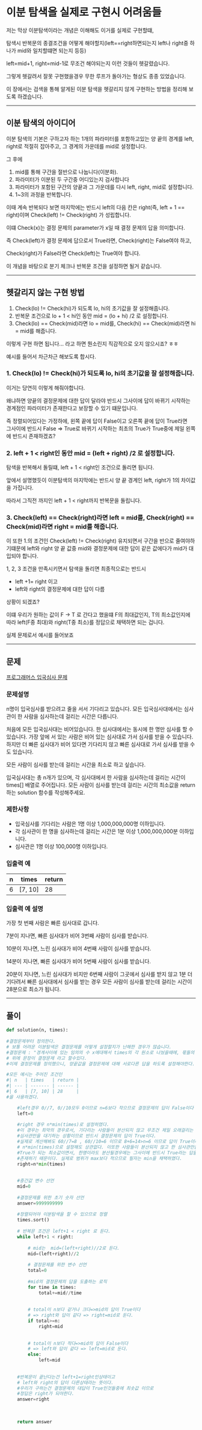 # 이분 탐색을 실제로 구현시 어려움들

저는 막상 이분탐색이라는 개념은 이해해도 이거를 실제로 구현할떄, 

탐색시 반복문의 종결조건을 어떻게 해야할지(left==right하면되는지 left나 right중 하나가 mid와 일치할떄면 되는지 등등)

left=mid+1, right=mid-1로 무조건 해야되는지 이런 것들이 헷갈렸습니다.

그렇게 헷갈려서 잘못 구현했을경우 무한 루프가 돌아가는 형상도 종종 있었습니다.

이 장에서는 검색을 통해 알게된 이분 탐색을 헷갈리지 않게 구현하는 방법을 정리해 보도록 하겠습니다.

---
## 이분 탐색의 아이디어

이분 탐색의 기본은 구하고자 하는 1개의 파라미터를 포함하고있는 양 끝의 경계를 left, right로 적절히 잡아주고,
그 경계의 가운데를 mid로 설정합니다. 

그 후에 
1. mid를 통해 구간을 절반으로 나눕니다(이분화).
2. 파라미터가 이분된 두 구간중 어디있는지 검사합니다
3. 파라미터가 포함된 구간의 양끝과 그 가운데를 다시 left, right, mid로 설정합니다.
4. 1~3의 과정을 반복합니다.

이때 계속 반복되다 보면 마지막에는 반드시 left의 다음 칸은 right(즉, left + 1 == right)이며 Check(left) != Check(right) 가 성립합니다.

이떄 Check(x)는 결정 문제의 parameter가 x일 때 결정 문제의 답을 의미합니다.

즉 Check(left)가 결정 문제에 답으로서 True라면, Check(right)는 False여야 하고,

Check(right)가 False라면 Check(left)는 True여야 합니다.

이 개념을 바탕으로 분기 체크나 반복문 조건을 설정하면 될거 같습니다.

---

## 헷갈리지 않는 구현 방법

1. Check(lo) != Check(hi)가 되도록 lo, hi의 초기값을 잘 설정해줍니다.
2. 반복문 조건으로 lo + 1 < hi인 동안 mid = (lo + hi) /2 로 설정합니다.
3. Check(lo) == Check(mid)라면 lo = mid를, Check(hi) == Check(mid)라면 hi = mid를 해줍니다.

이렇게 구현 하면 됩니다... 라고 하면 뭔소린지 직감적으로 오지 않으시죠? ㅎㅎ

예시를 들어서 차근차근 해보도록 합시다.

### 1.  Check(lo) != Check(hi)가 되도록 lo, hi의 초기값을 잘 설정해줍니다.

이거는 당연히 이렇게 해줘야합니다. 

왜냐하면 양끝의 결정문제에 대한 답이 달라야 반드시 그사이에 답이 바뀌기 시작하는 경계점인
파라미터가 존재한다고 보장할 수 있기 떄문입니다.

즉 정렬되어있다는 가정하에, 왼쪽 끝에 답이 False이고 오른쪽 끝에 답이 True라면</br>
그사이에 반드시 False => True로 바뀌기 시작하는 최초의 True가 True중에 제일 왼쪽에  반드시 존재하겠죠?

### 2. left + 1 < right인 동안 mid = (left + right) /2 로 설정합니다.

탐색을 반복해서 돌릴떄, left + 1 < right인 조건으로 돌리면 됩니다. 

앞에서 설명했듯이 이분탐색의 마지막에는 반드시 양 끝 경계인 left, right가 1의 차이값을 가집니다.

따라서 그직전 까지인 left + 1 < right까지 반복문을 돌립니다.

### 3. Check(left) == Check(right)라면 left = mid를, Check(right) == Check(mid)라면 right = mid를 해줍니다.

이 또한 1.의 조건인  Check(left) != Check(right) 유지되면서 구간을 반으로 줄여야하기떄문에  left와 right 양 끝 값중  mid와 결정문제에 대한 답이
같은 값에다가 mid가 대입되야 합니다.


1, 2, 3 조건을 만족시키면서 탐색을 돌리면 
최종적으로는 반드시 
- left +1= right 이고
- left와 right의 결정문제에 대한 답이 다름

상황이 되겠죠?

이떄 우리가 원하는 값이 F -> T 로 간다고 했을떄 F의 최대값인지, T의 최소값인지에 따라 left(F중 최대)와 right(T중 최소)를 정답으로
채택하면 되는 겁니다.

실제 문제로서 예시를 들어보죠


---

## 문제
[프로그래머스 입국심사 문제](https://school.programmers.co.kr/learn/courses/30/lessons/43238)

### 문제설명

n명이 입국심사를 받으려고 줄을 서서 기다리고 있습니다. 모든 입국심사대에서는 심사관이 한 사람을 심사하는데 걸리는 시간은 다릅니다.

처음에 모든 입국심사대는 비어있습니다. 한 심사대에서는 동시에 한 명만 심사를 할 수 있습니다. 가장 앞에 서 있는 사람은 비어 있는 심사대로 가서 심사를 받을 수 있습니다. 하지만 더 빠른 심사대가 비어 있다면 기다리지 않고 빠른 심사대로 가서 심사를 받을 수도 있습니다.

모든 사람이 심사를 받는데 걸리는 시간을 최소로 하고 싶습니다.

입국심사대는 총 n개가 있으며, 각 심사대에서 한 사람을 심사하는데 걸리는 시간이 times[] 배열로 주어집니다. 모든 사람이 심사를 받는데 걸리는 시간의 최소값을 return 하는 solution 함수를 작성해주세요.

### 제한사항

- 입국심사를 기다리는 사람은 1명 이상 1,000,000,000명 이하입니다.
- 각 심사관이 한 명을 심사하는데 걸리는 시간은 1분 이상 1,000,000,000분 이하입니다.
- 심사관은 1명 이상 100,000명 이하입니다.

### 입출력 예

| n   | times   | return |
| --- | ------- | ------ |
| 6   | [7, 10] | 28     |

### 입출력 예 설명

가장 첫 번째 사람은 빠른 심사대로 갑니다.

7분이 지나면, 빠른 심사대가 비어 3번째 사람이 심사를 받습니다.

10분이 지나면, 느린 심사대가 비어 4번째 사람이 심사를 받습니다.

14분이 지나면, 빠른 심사대가 비어 5번째 사람이 심사를 받습니다.

20분이 지나면, 느린 심사대가 비지만 6번째 사람이 그곳에서 심사를 받지 않고 1분 더 기다려서 빠른 심사대에서 심사를 받는 경우 모든 사람이 심사를 받는데 걸리는 시간이 28분으로 최소가 됩니다.


---

## 풀이
```python
def solution(n, times):
    
#결정문제부터 정의한다.
# 보통 어려운 이분탐색은 결정문제를 어떻게 설정할지가 난해한 경우가 많습니다.
#결정문제 : "경계사이에 있는 임의의 수 x에대해서 times의 각 원소로 나눴을때에, 몫들의 합이 n보다 같거나 큰가?"
# 위에 문장이 결정문제 라고 할수있다.
#이제 결정문제를 정의했으니, 양끝값을 결정문제에 대해 서로다른 답을 하도록 설정해야한다.

#모든 예시는 주어진 조건인 
#| n   | times   | return |
#| --- | ------- | ------ |
#| 6   | [7, 10] | 28     |
#을 사용하겠다.

    #left경우 0//7, 0//10모두 0이므로 n=6보다 작으므로 결정문제의 답이 False이다 
    left=0
    
    #right 경우 n*min(times)로 설정하였다. 
    #이 경우는 최악의 경우로서, 기다리는 사람들이 분산되지 않고 무조건 제일 오래걸리는
    #심사관만을 대기하는 상황이므로 반드시 결정문제의 답이 True이다.
    #실제로 계산해봐도 60//7=8 , 60//10=6 이므로 8+6=14>n=6 이므로 답이 True이다.
    # n*min(times)으로 설정해도 상관없다. 이또한 사람들이 분산되지 않고 한 심사관만을 대기할 경우의
    #True가 되는 최소값이면서, 한명이라도 분산될경우에는 그사이에 반드시 True라는 답을 가지는 최소값이 
    #존재하기 때문이다. 실제로 범위가 max보다 적으므로 필자는 min을 채택하였다.
    right=n*min(times)
    
    
    #중간값 변수 선언
    mid=0
    
    #결정문제를 위한 초기 숫자 선언
    answer=9999999999
    
    #정렬되어야 이분탐색을 할 수 있으므로 정렬
    times.sort()
    
    # 반복문 조건은 left+1 < right 로 둔다.
    while left+1 < right:
        
        # mid는  mid=(left+right)//2로 둔다.
        mid=(left+right)//2
        
        # 결정문제를 위한 변수 선언
        total=0
        
        #mid의 결정문제의 답을 도출하는 로직
        for time in times:
            total+=mid//time
            
            
        # total이 n보다 같거나 크다=>mid의 답이 True이다
        # => right와 답이 같다 => right=mid로 둔다.
        if total>=n:
            right=mid
            
            
        # total이 n보다 작다=>mid의 답이 False이다
        # => left와 답이 같다 => left=mid로 둔다.
        else:
            left=mid
            
            
    #반복문이 끝난다는건 left+1=right인상태이고
    # left와 right의 답이 다른상태라는 뜻이다.
    #우리가 구하는건 결정문제의 대답이 True인것들중에 최솟값 이므로
    #정답은 right가 되야한다.
    answer=right
            
        
   
    return answer
```